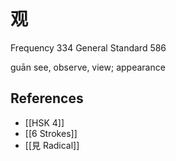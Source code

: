 # 观
Frequency 334
General Standard 586

guān
see, observe, view; appearance

## References
- [[HSK 4]]
- [[6 Strokes]]
- [[見 Radical]]